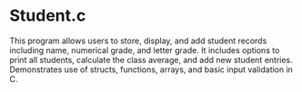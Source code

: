 # Student.c
This program allows users to store, display, and add student records including name, numerical grade, and letter grade. It includes options to print all students, calculate the class average, and add new student entries. Demonstrates use of structs, functions, arrays, and basic input validation in C.
